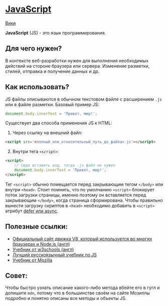 [self]: data/javascript
# [JavaScript][self]

[wiki]: https://ru.wikipedia.org/wiki/JavaScript
[Вики][wiki]

**JavaScript** (JS) - это язык программирования.

## Для чего нужен?
В контексте веб-разработки нужен для выполнения необходимых действий на стороне браузера или сервера. Изменение разметки, стилей, отправка и получение данных и др.

## Как использовать?
JS файлы описываются в обычном текстовом файле с расширением `.js` или в файле разметки. Базовый пример JS:
```js
document.body.innerText = 'Привет, мир!';
```
Существует два способа применения JS к HTML:
1. Через ссылку на внешний файл:
```html
<script src='<полный_или_относительный_путь_до_файла>.js'></script>
```
2. Внутри тега `<script>`:
```html
<script>
    // Сюда вставить код, тогда .js файл не нужен
    document.body.innerText = 'Привет, мир!';
</script>
```

Тег `<script>` обычно помещается перед закрывающим тегом `</body>` или внутри `<head>`. Стоит помнить, что по умолчанию `<script>` блокирует поток загрузки страницы, именно поэтому он вставляется перед закрывающим `</body>`, когда страница сформирована. Чтобы правильно вынести загрузку скриптов в `<head>` необходимо добавить в `<script>` атрибут [defer или async][defer-async].

[defer-async]: https://learn.javascript.ru/script-async-defer

## Полезные ссылки:
- [Официальный сайт движка V8, который используется во многих браузерах и Node.js (англ)](https://v8.dev)
- [Учебник от w3schools (англ)](https://www.w3schools.com/js)
- [Лучший русскоязычный учебник по JS](https://learn.javascript.ru/)
- [Учебник от Mozilla](https://developer.mozilla.org/ru/docs/Web/JavaScript)

## Совет:
Чтобы быстро узнать описание какого-либо метода вбейте его в гугл и допишите `mdn`, потому что в большинстве своём на сайте Мозиллы подробно и понятно описаны все методы и объекты JS.
